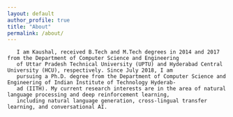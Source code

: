```yaml
---
layout: default
author_profile: true
title: "About"
permalink: /about/
---
```

       I am Kaushal, received B.Tech and M.Tech degrees in 2014 and 2017 from the Department of Computer Science and Engineering
       of Uttar Pradesh Technical University (UPTU) and Hyderabad Central University (HCU), respectively. Since July 2018, I am
       pursuing a Ph.D. degree from the Department of Computer Science and Engineering of Indian Institute of Technology Hyderab-
       ad (IITH). My current research interests are in the area of natural language processing and deep reinforcement learning, 
       including natural language generation, cross-lingual transfer learning, and conversational AI.
